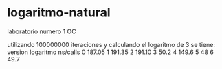 logaritmo-natural
=================

laboratorio numero 1 OC

utilizando 100000000 iteraciones y calculando el logaritmo de 3 se tiene:
version	logaritmo 			ns/calls
      0						187.05
      1 					191.35
      2						191.10
      3						50.2
      4						149.6
      5 					48
      6						49.7